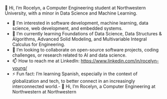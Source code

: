 👋 Hi, I’m Rocelyn, a Computer Engineering student at Northwestern University, with a minor in Data Science and Machine Learning.

- 👀 I’m interested in software development, machine learning, data science, web development, and embedded systems.
- 🌱 I’m currently learning Foundations of Data Science, Data Structures & Algorithms, Advanced Solid Modeling, and Multivariable Integral Calculus for Engineering.
- 💞️ I’m looking to collaborate on open-source software projects, coding challenges, or research related to AI and data science.
- 📫 How to reach me at LinkedIn: https://www.linkedin.com/in/rocelyn-young/
- ⚡ Fun fact: I’m learning Spanish, especially in the context of globalization and tech, to better connect in an increasingly interconnected world.- 👋 Hi, I’m Rocelyn, a Computer Engineering at Northwestern at Northwestern

<!---
RoRo-YoYo/RoRo-YoYo is a ✨ special ✨ repository because its `README.md` (this file) appears on your GitHub profile.
You can click the Preview link to take a look at your changes.
--->
